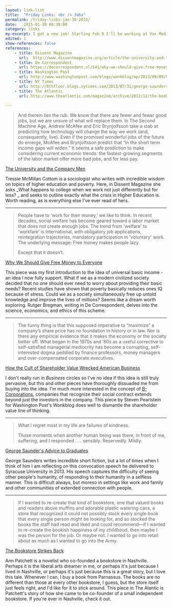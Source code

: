 ```yaml
---
layout: link-list
title:  "Friday Links: <br /> Jobs"
permalink: /friday-links-jan-30-2015/
date:   2015-01-30 00:30:00
category: links
my-excerpt: I got a new job! Starting Feb 9 I'll be working at Vox Media as a front-end engineer. Since I'm thinking about employment and jobs today here are some essays that have shaped my thinking on the topic in the past few years.
edited: 1
show-references: false
references:
    - title: Dissent Magazine
      url:  http://www.dissentmagazine.org/article/the-university-and-the-company-man
    - title: De Correspondent
      url: https://decorrespondent.nl/541/why-we-should-give-free-money-to-everyone/31639050894-e44e2c00
    - title: Washington Post
      url: http://www.washingtonpost.com/blogs/wonkblog/wp/2013/09/09/how-the-cult-of-shareholder-value-wrecked-american-business/
    - title: NY Times
      url: http://6thfloor.blogs.nytimes.com/2013/07/31/george-saunderss-advice-to-graduates/?_r=0
    - title: The Atlantic
      url: http://www.theatlantic.com/magazine/archive/2012/12/the-bookstore-strikes-back/309164/1/
    
---
```


> And therein lies the rub. We know that there are fewer and fewer good jobs, but we are unsure of what will replace them. In The Second Machine Age, Andrew McAfee and Eric Brynjolfsson take a stab at predicting how technology will change the way we work (and, consequently, live). Even if the promised wonderful jobs of the future do emerge, McAfee and Brynjolfsson predict that “in the short term income gaps will widen.” It seems a safe prediction to make considering current economic trends: the fastest-growing segments of the labor market offer more bad jobs, and for less pay. 

[The University and the Company Men](http://www.dissentmagazine.org/article/the-university-and-the-company-man)

Tressie McMillan Cottom is a sociologist who writes with incredible wisdom on topics of higher education and poverty. Here, in Dissent Magazine she asks _What happens to college when we work not just differently but for less? _ and seeks to outline exactly what the crisis in Higher Education is. Worth reading, as is everything else I've ever read of hers.

<hr/>

> People have to ‘work for their money,’ we like to think. In recent decades, social welfare has become geared toward a labor market that does not create enough jobs. The trend from 'welfare' to 'workfare' is international, with obligatory job applications, reintegration trajectories, mandatory participation in 'voluntary' work. The underlying message: Free money makes people lazy.
>
>Except that it doesn’t.

[Why We Should Give Free Money to Everyone](https://decorrespondent.nl/541/why-we-should-give-free-money-to-everyone/31639050894-e44e2c00)

This piece was my first introduction to the idea of universal basic income - an idea I now fully support. What if we as a modern civilized society decided that no one should ever need to worry about providing their basic needs? Recent studies have shown that poverty basically reduces ones IQ because of stress. Could we as a society simultaneously free up untold knowledge and improve the lives of millions? Seems like a dream worth exploring. Rutger Bregman, writing in De Correspondent, delves into the science, economics, and ethics of this scheme.

<hr />

>The funny thing is that this supposed imperative to “maximize” a company’s share price has no foundation in history or in law. Nor is there any empirical evidence that it makes the economy or the society better off. What began in the 1970s and ’80s as a useful corrective to self-satisfied managerial mediocrity has become a corrupting, self-interested dogma peddled by finance professors, money managers and over-compensated corporate executives.

[How the Cult of Shareholder Value Wrecked American Business](http://www.washingtonpost.com/blogs/wonkblog/wp/2013/09/09/how-the-cult-of-shareholder-value-wrecked-american-business/)

I don't really run in _Business_ circles so I've no idea if this idea is still truly pervasive, but this and other pieces have thoroughly dissuaded me from buying into the idea. I'm much more interested in the concept of [B-Corporations](http://www.newyorker.com/magazine/2014/08/04/companies-benefits), companies that recognize their social contract extends beyond just the investors in the company. This piece by Steven Pearlstein for Washington Post's Wonkblog does well to dismantle the shareholder value line of thinking.

<hr />

> What I regret most in my life are failures of kindness.
>
> Those moments when another human being was there, in front of me, suffering, and I responded . . . sensibly. Reservedly. Mildly.

[George Saunder's Advice to Graduates](http://6thfloor.blogs.nytimes.com/2013/07/31/george-saunderss-advice-to-graduates/?_r=0)

George Saunders writes incredible short fiction, but a lot of times when I think of him I am reflecting on this convocation speech he delivered to Syracuse University in 2013. His speech captures the difficulty of seeing other people's humanity, of responding to their humanity in a selfless manner. This is difficult always, but moreso in settings like work and family and other communities of extended connection with people. 

<hr />

> If I wanted to re-create that kind of bookstore, one that valued books and readers above muffins and adorable plastic watering cans, a store that recognized it could not possibly stock every single book that every single person might be looking for, and so stocked the books the staff had read and liked and could recommend—if I wanted to re-create the bookish happiness of my childhood, then maybe I was the person for the job. Or maybe not. I wanted to go into retail about as much as I wanted to go into the Army.

[The Bookstore Strikes Back](http://www.theatlantic.com/magazine/archive/2012/12/the-bookstore-strikes-back/309164/1/)

Ann Patchett is a novelist who co-founded a bookstore in Nashville. Perhaps it is the liberal arts dreamer in me, or perhaps it's just because I lived in Nashville, or perhaps it's just because this is a great story, but I love this tale. Whenever I can, I buy a book from Parnassus. The books are no different than those at every other bookstore, I guess, but the store itself just feels right, and I'd like for it to stick around. This piece in The Alantic is Patchett's story of how she came to be co-founder of a small independent bookstore. If you're ever in Nashville, check it out.
